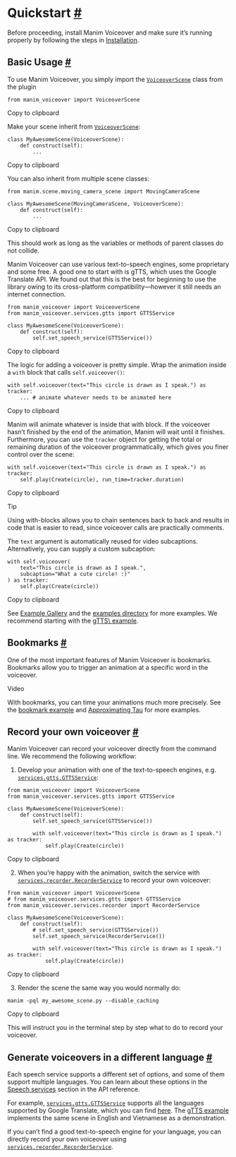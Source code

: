 # Quickstart [\#](https://voiceover.manim.community/en/stable/quickstart.html\#quickstart "Permalink to this heading")

Before proceeding, install Manim Voiceover and make sure it’s running properly by following the steps in [Installation](https://voiceover.manim.community/en/stable/installation.html).

## Basic Usage [\#](https://voiceover.manim.community/en/stable/quickstart.html\#basic-usage "Permalink to this heading")

To use Manim Voiceover, you simply import the [`VoiceoverScene`](https://voiceover.manim.community/en/stable/api.html#manim_voiceover.VoiceoverScene "manim_voiceover.VoiceoverScene")
class from the plugin

```
from manim_voiceover import VoiceoverScene

```

Copy to clipboard

Make your scene inherit from [`VoiceoverScene`](https://voiceover.manim.community/en/stable/api.html#manim_voiceover.VoiceoverScene "manim_voiceover.VoiceoverScene"):

```
class MyAwesomeScene(VoiceoverScene):
    def construct(self):
        ...

```

Copy to clipboard

You can also inherit from multiple scene classes:

```
from manim.scene.moving_camera_scene import MovingCameraScene

class MyAwesomeScene(MovingCameraScene, VoiceoverScene):
    def construct(self):
        ...

```

Copy to clipboard

This should work as long as the variables or methods of parent classes do not collide.

Manim Voiceover can use various text-to-speech engines, some
proprietary and some free. A good one to start with is gTTS, which uses
the Google Translate API. We found out that this is the best
for beginning to use the library owing to its cross-platform compatibility—however it still needs
an internet connection.

```
from manim_voiceover import VoiceoverScene
from manim_voiceover.services.gtts import GTTSService

class MyAwesomeScene(VoiceoverScene):
    def construct(self):
        self.set_speech_service(GTTSService())

```

Copy to clipboard

The logic for adding a voiceover is pretty simple. Wrap the animation
inside a `with` block that calls `self.voiceover()`:

```
with self.voiceover(text="This circle is drawn as I speak.") as tracker:
    ... # animate whatever needs to be animated here

```

Copy to clipboard

Manim will animate whatever is inside that with block. If the voiceover
hasn’t finished by the end of the animation, Manim will wait
until it finishes. Furthermore, you can use the `tracker` object for getting
the total or remaining duration of the voiceover programmatically, which
gives you finer control over the scene:

```
with self.voiceover(text="This circle is drawn as I speak.") as tracker:
    self.play(Create(circle), run_time=tracker.duration)

```

Copy to clipboard

Tip

Using with-blocks allows you to chain sentences back to back and results in code that is easier to read, since voiceover calls are practically comments.

The `text` argument is automatically reused for video subcaptions. Alternatively, you can supply a custom subcaption:

```
with self.voiceover(
    text="This circle is drawn as I speak.",
    subcaption="What a cute circle! :)"
) as tracker:
    self.play(Create(circle))

```

Copy to clipboard

See [Example Gallery](https://voiceover.manim.community/en/stable/examples.html) and the [examples directory](https://github.com/ManimCommunity/manim-voiceover/blob/main/examples)
for more examples. We recommend starting with the [gTTS\\
example](https://github.com/ManimCommunity/manim-voiceover/blob/main/examples/gtts-example.py).

## Bookmarks [\#](https://voiceover.manim.community/en/stable/quickstart.html\#bookmarks "Permalink to this heading")

One of the most important features of Manim Voiceover is bookmarks.
Bookmarks allow you to trigger an animation at a specific word in the voiceover.

Video


With bookmarks, you can time your animations much more precisely. See the [bookmark example](https://github.com/ManimCommunity/manim-voiceover/blob/main/examples/bookmark-example.py) and [Approximating Tau](https://github.com/ManimCommunity/manim-voiceover/blob/main/examples/approximating-tau.py) for more examples.

## Record your own voiceover [\#](https://voiceover.manim.community/en/stable/quickstart.html\#record-your-own-voiceover "Permalink to this heading")

Manim Voiceover can record your voiceover directly from the command line. We recommend the following workflow:

1. Develop your animation with one of the text-to-speech engines, e.g. [`services.gtts.GTTSService`](https://voiceover.manim.community/en/stable/api.html#manim_voiceover.services.gtts.GTTSService "manim_voiceover.services.gtts.GTTSService"):


```
from manim_voiceover import VoiceoverScene
from manim_voiceover.services.gtts import GTTSService

class MyAwesomeScene(VoiceoverScene):
    def construct(self):
        self.set_speech_service(GTTSService())

        with self.voiceover(text="This circle is drawn as I speak.") as tracker:
            self.play(Create(circle))

```

Copy to clipboard

2. When you’re happy with the animation, switch the service with [`services.recorder.RecorderService`](https://voiceover.manim.community/en/stable/api.html#manim_voiceover.services.recorder.RecorderService "manim_voiceover.services.recorder.RecorderService") to record your own voiceover:


```
from manim_voiceover import VoiceoverScene
# from manim_voiceover.services.gtts import GTTSService
from manim_voiceover.services.recorder import RecorderService

class MyAwesomeScene(VoiceoverScene):
    def construct(self):
        # self.set_speech_service(GTTSService())
        self.set_speech_service(RecorderService())

        with self.voiceover(text="This circle is drawn as I speak.") as tracker:
            self.play(Create(circle))

```

Copy to clipboard

3. Render the scene the same way you would normally do:


```
manim -pql my_awesome_scene.py --disable_caching

```

Copy to clipboard

This will instruct you in the terminal step by step what to do to record your voiceover.

## Generate voiceovers in a different language [\#](https://voiceover.manim.community/en/stable/quickstart.html\#generate-voiceovers-in-a-different-language "Permalink to this heading")

Each speech service supports a different set of options, and some of them
support multiple languages. You can learn about these options in the
[Speech services](https://voiceover.manim.community/en/stable/api.html#api-speech-services) section in the API reference.

For example, [`services.gtts.GTTSService`](https://voiceover.manim.community/en/stable/api.html#manim_voiceover.services.gtts.GTTSService "manim_voiceover.services.gtts.GTTSService")
supports all the languages supported by Google Translate, which you
can find [here](https://cloud.google.com/translate/docs/languages).
The [gTTS example](https://github.com/ManimCommunity/manim-voiceover/blob/main/examples/gtts-example.py)
implements the same scene in English and Vietnamese as a demonstration.

If you can’t find a good text-to-speech engine for your language, you can directly
record your own voiceover using [`services.recorder.RecorderService`](https://voiceover.manim.community/en/stable/api.html#manim_voiceover.services.recorder.RecorderService "manim_voiceover.services.recorder.RecorderService").